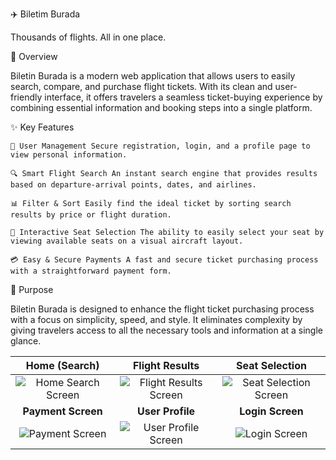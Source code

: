 ✈️ Biletim Burada

Thousands of flights. All in one place.

🔎 Overview

Biletin Burada is a modern web application that allows users to easily search, compare, and purchase flight tickets. With its clean and user-friendly interface, it offers travelers a seamless ticket-buying experience by combining essential information and booking steps into a single platform.

✨ Key Features

    👤 User Management Secure registration, login, and a profile page to view personal information.

    🔍 Smart Flight Search An instant search engine that provides results based on departure-arrival points, dates, and airlines.

    📊 Filter & Sort Easily find the ideal ticket by sorting search results by price or flight duration.

    💺 Interactive Seat Selection The ability to easily select your seat by viewing available seats on a visual aircraft layout.

    💳 Easy & Secure Payments A fast and secure ticket purchasing process with a straightforward payment form.

🚀 Purpose

Biletin Burada is designed to enhance the flight ticket purchasing process with a focus on simplicity, speed, and style. It eliminates complexity by giving travelers access to all the necessary tools and information at a single glance.

| Home (Search) | Flight Results | Seat Selection |
| :---: | :---: | :---: |
| ![Home Search Screen](https://i.hizliresim.com/be9ipx6.jpg) | ![Flight Results Screen](https://i.hizliresim.com/pvpdxlp.jpg) | ![Seat Selection Screen](https://i.hizliresim.com/k1aea4s.jpg) |
| **Payment Screen** | **User Profile** | **Login Screen** |
| ![Payment Screen](https://i.hizliresim.com/bqa7rtf.jpg) | ![User Profile Screen](https://i.hizliresim.com/5atpen1.jpg) | ![Login Screen](https://i.hizliresim.com/ca0bmeo.jpg) |
